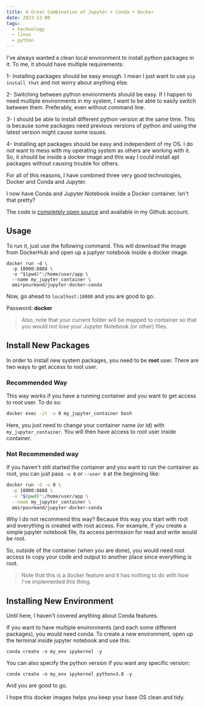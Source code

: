 ```yaml
---
title: A Great Combination of Jupyter + Conda + Docker
date: 2023-12-08
tags:
  - technology
  - linux
  - python
---
```

I've always wanted a clean local environment to install python packages in it. To me, it should have multiple requirements:

1- Installing packages should be easy enough. I mean I just want to use `pip install that` and not worry about anything else. 

2- Switching between python environments should be easy. If I happen to need multiple environments in my system, I want to be able to easily switch between them. Preferably, even without command line. 

3- I should be able to install different python version at the same time. This is because some packages need previous versions of python and using the latest version might cause some issues. 

4- Installing apt packages should be easy and independent of my OS. I do not want to mess with my operating system as others are working with it. So, it should be inside a docker image and this way I could install apt packages without causing trouble for others. 

For all of this reasons, I have combined three very good technologies, Docker and Conda and Jupyter. 

I now have Conda and Jupyter Notebook inside a Docker container. Isn't that pretty?

The code is [completely open source](https://github.com/pourmand1376/Jupyter-Docker-Conda) and available in my Github account. 

## Usage
To run it, just use the following command. This will download the image from DockerHub and open up a juptyer notebook inside a docker image. 
```
docker run -d \
  -p 10000:8888 \
  -v "$(pwd)":/home/user/app \
  --name my_jupyter_container \
  amirpourmand/jupyter-docker-conda
```
Now, go ahead to `localhost:10000` and you are good to go. 

Password: **docker**

> Also, note that your current folder will be mapped to container so that you would not lose your Jupyter Notebook (or other) files. 

## Install New Packages
In order to install new system packages, you need to be **root** user. There are two ways to get access to root user. 

### Recommended Way
This way works if you have a running container and you want to get access to root user. To do so:

```sh
docker exec -it -u 0 my_jupyter_container bash
```

Here, you just need to change your container name (or id) with `my_jupyter_container`. You will then have access to root user inside container. 

### Not Recommended way
If you haven't still started the container and you want to run the container as root, you can just pass `-u 0` or `--user 0` at the beginning like: 

```sh
docker run -d -u 0 \
  -p 10000:8888 \
  -v "$(pwd)":/home/user/app \
  --name my_jupyter_container \
  amirpourmand/jupyter-docker-conda
```

Why I do not recommend this way? 
Because this way you start with root and everything is created with root access. For example, if you create a simple jupyter notebook file, its access permission for read and write would be root. 

So, outside of the container (when you are done), you would need root access to copy your code and output to another place since everything is root. 

> Note that this is a docker feature and it has nothing to do with how I've implemented this thing. 

## Installing New Environment
Until here, I haven't covered anything about Conda features. 

If you want to have multiple environments (and each some different packages), you would need conda. To create a new environment, open up the terminal inside jupyter notebook and use this:

```
conda create -n my_env ipykernel -y
```
You can also specify the python version if you want any specific version:
```
conda create -n my_env ipykernel python=3.8 -y
```

And you are good to go. 

I hope this docker images helps you keep your base OS clean and tidy. 



